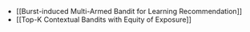 - [[Burst-induced Multi-Armed Bandit for Learning Recommendation]]
- [[Top-K Contextual Bandits with Equity of Exposure]]